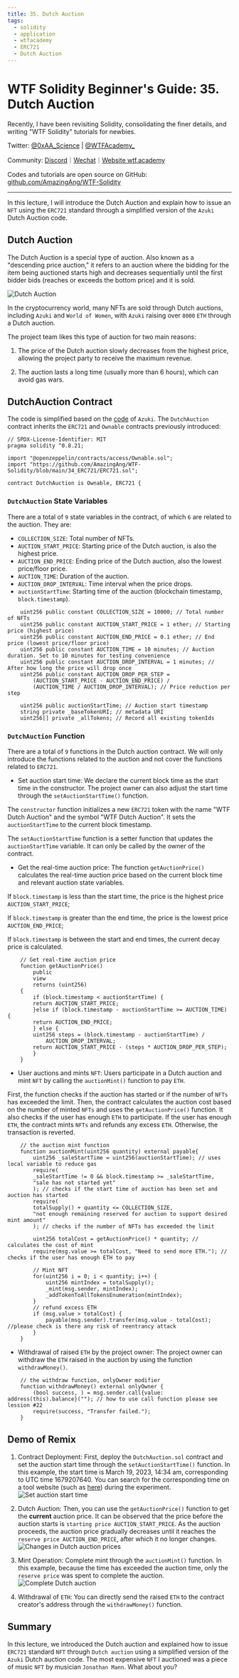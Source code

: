 ```yaml
---
title: 35. Dutch Auction
tags:
  - solidity
  - application
  - wtfacademy
  - ERC721
  - Dutch Auction
---
```


# WTF Solidity Beginner's Guide: 35. Dutch Auction

Recently, I have been revisiting Solidity, consolidating the finer details, and writing "WTF Solidity" tutorials for newbies.

Twitter: [@0xAA_Science](https://twitter.com/0xAA_Science) | [@WTFAcademy_](https://twitter.com/WTFAcademy_)

Community: [Discord](https://discord.gg/5akcruXrsk)｜[Wechat](https://docs.google.com/forms/d/e/1FAIpQLSe4KGT8Sh6sJ7hedQRuIYirOoZK_85miz3dw7vA1-YjodgJ-A/viewform?usp=sf_link)｜[Website wtf.academy](https://wtf.academy)

Codes and tutorials are open source on GitHub: [github.com/AmazingAng/WTF-Solidity](https://github.com/AmazingAng/WTF-Solidity)

----

In this lecture, I will introduce the Dutch Auction and explain how to issue an `NFT` using the `ERC721` standard through a simplified version of the `Azuki` Dutch Auction code.

## Dutch Auction

The Dutch Auction is a special type of auction. Also known as a "descending price auction," it refers to an auction where the bidding for the item being auctioned starts high and decreases sequentially until the first bidder bids (reaches or exceeds the bottom price) and it is sold.

![Dutch Auction](./img/35-1.png)

In the cryptocurrency world, many NFTs are sold through Dutch auctions, including `Azuki` and `World of Women`, with `Azuki` raising over `8000` `ETH` through a Dutch auction.

The project team likes this type of auction for two main reasons:

1. The price of the Dutch auction slowly decreases from the highest price, allowing the project party to receive the maximum revenue.

2. The auction lasts a long time (usually more than 6 hours), which can avoid gas wars.

## DutchAuction Contract

The code is simplified based on the [code](https://etherscan.io/address/0xed5af388653567af2f388e6224dc7c4b3241c544#code) of `Azuki`. The `DutchAuction` contract inherits the `ERC721` and `Ownable` contracts previously introduced:

```solidity
// SPDX-License-Identifier: MIT
pragma solidity ^0.8.21;

import "@openzeppelin/contracts/access/Ownable.sol";
import "https://github.com/AmazingAng/WTF-Solidity/blob/main/34_ERC721/ERC721.sol";

contract DutchAuction is Ownable, ERC721 {
```

### `DutchAuction` State Variables

There are a total of `9` state variables in the contract, of which `6` are related to the auction. They are:

- `COLLECTION_SIZE`: Total number of NFTs.
- `AUCTION_START_PRICE`: Starting price of the Dutch auction, is also the highest price.
- `AUCTION_END_PRICE`: Ending price of the Dutch auction, also the lowest price/floor price.
- `AUCTION_TIME`: Duration of the auction.
- `AUCTION_DROP_INTERVAL`: Time interval when the price drops.
- `auctionStartTime`: Starting time of the auction (blockchain timestamp, `block.timestamp`).

```solidity
    uint256 public constant COLLECTION_SIZE = 10000; // Total number of NFTs 
    uint256 public constant AUCTION_START_PRICE = 1 ether; // Starting price (highest price)
    uint256 public constant AUCTION_END_PRICE = 0.1 ether; // End price (lowest price/floor price)
    uint256 public constant AUCTION_TIME = 10 minutes; // Auction duration. Set to 10 minutes for testing convenience
    uint256 public constant AUCTION_DROP_INTERVAL = 1 minutes; // After how long the price will drop once
    uint256 public constant AUCTION_DROP_PER_STEP =
        (AUCTION_START_PRICE - AUCTION_END_PRICE) /
        (AUCTION_TIME / AUCTION_DROP_INTERVAL); // Price reduction per step

    uint256 public auctionStartTime; // Auction start timestamp
    string private _baseTokenURI; // metadata URI
    uint256[] private _allTokens; // Record all existing tokenIds
```

### `DutchAuction` Function

There are a total of `9` functions in the Dutch auction contract. We will only introduce the functions related to the auction and not cover the functions related to `ERC721`.

- Set auction start time: We declare the current block time as the start time in the constructor. The project owner can also adjust the start time through the `setAuctionStartTime()` function.

The `constructor` function initializes a new `ERC721` token with the name "WTF Dutch Auction" and the symbol "WTF Dutch Auction". It sets the `auctionStartTime` to the current block timestamp.

The `setAuctionStartTime` function is a setter function that updates the `auctionStartTime` variable. It can only be called by the owner of the contract.

- Get the real-time auction price: The function `getAuctionPrice()` calculates the real-time auction price based on the current block time and relevant auction state variables.

If `block.timestamp` is less than the start time, the price is the highest price `AUCTION_START_PRICE`;

If `block.timestamp` is greater than the end time, the price is the lowest price `AUCTION_END_PRICE`;

If `block.timestamp` is between the start and end times, the current decay price is calculated.

```solidity
    // Get real-time auction price
    function getAuctionPrice()
        public
        view
        returns (uint256)
    {
        if (block.timestamp < auctionStartTime) {
        return AUCTION_START_PRICE;
        }else if (block.timestamp - auctionStartTime >= AUCTION_TIME) {
        return AUCTION_END_PRICE;
        } else {
        uint256 steps = (block.timestamp - auctionStartTime) /
            AUCTION_DROP_INTERVAL;
        return AUCTION_START_PRICE - (steps * AUCTION_DROP_PER_STEP);
        }
    }
```

- User auctions and mints `NFT`: Users participate in a Dutch auction and mint `NFT` by calling the `auctionMint()` function to pay `ETH`.

First, the function checks if the auction has started or if the number of `NFTs` has exceeded the limit. Then, the contract calculates the auction cost based on the number of minted `NFTs` and uses the `getAuctionPrice()` function. It also checks if the user has enough `ETH` to participate. If the user has enough `ETH`, the contract mints `NFTs` and refunds any excess `ETH`. Otherwise, the transaction is reverted.

```solidity
    // the auction mint function
    function auctionMint(uint256 quantity) external payable{
        uint256 _saleStartTime = uint256(auctionStartTime); // uses local variable to reduce gas
        require(
        _saleStartTime != 0 && block.timestamp >= _saleStartTime,
        "sale has not started yet"
        ); // checks if the start time of auction has been set and auction has started
        require(
        totalSupply() + quantity <= COLLECTION_SIZE,
        "not enough remaining reserved for auction to support desired mint amount"
        ); // checks if the number of NFTs has exceeded the limit

        uint256 totalCost = getAuctionPrice() * quantity; // calculates the cost of mint
        require(msg.value >= totalCost, "Need to send more ETH."); // checks if the user has enough ETH to pay
        
        // Mint NFT
        for(uint256 i = 0; i < quantity; i++) {
            uint256 mintIndex = totalSupply();
            _mint(msg.sender, mintIndex);
            _addTokenToAllTokensEnumeration(mintIndex);
        }
        // refund excess ETH
        if (msg.value > totalCost) {
            payable(msg.sender).transfer(msg.value - totalCost); //please check is there any risk of reentrancy attack
        }
    }
```

- Withdrawal of raised `ETH` by the project owner: The project owner can withdraw the `ETH` raised in the auction by using the function `withdrawMoney()`.

```solidity
    // the withdraw function, onlyOwner modifier
    function withdrawMoney() external onlyOwner {
        (bool success, ) = msg.sender.call{value: address(this).balance}(""); // how to use call function please see lession #22
        require(success, "Transfer failed.");
    }
```

## Demo of Remix

1. Contract Deployment: First, deploy the `DutchAuction.sol` contract and set the auction start time through the `setAuctionStartTime()` function. In this example, the start time is March 19, 2023, 14:34 am, corresponding to UTC time 1679207640. You can search for the corresponding time on a tool website (such as [here](https://tool.chinaz.com/tools/unixtime.aspx)) during the experiment.
![Set auction start time](./img/35-2.png)

2. Dutch Auction: Then, you can use the `getAuctionPrice()` function to get the **current** auction price. It can be observed that the price before the auction starts is `starting price AUCTION_START_PRICE`. As the auction proceeds, the auction price gradually decreases until it reaches the `reserve price AUCTION_END_PRICE`, after which it no longer changes.
![Changes in Dutch auction prices](./img/35-3.png)

3. Mint Operation: Complete mint through the `auctionMint()` function. In this example, because the time has exceeded the auction time, only the `reserve price` was spent to complete the auction.
![Complete Dutch auction](./img/35-4.png)

4. Withdrawal of `ETH`: You can directly send the raised `ETH` to the contract creator's address through the `withdrawMoney()` function.

## Summary

In this lecture, we introduced the Dutch auction and explained how to issue `ERC721` standard `NFT` through `Dutch auction` using a simplified version of the `Azuki` Dutch auction code. The most expensive `NFT` I auctioned was a piece of music `NFT` by musician `Jonathan Mann`. What about you?
